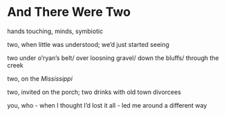# And There Were Two
hands touching,
minds,
symbiotic

two,
when little was understood;
we’d just started seeing

two under o’ryan’s belt/
over loosning gravel/
down the bluffs/
through the creek

two,
on the *Mississippi* 

two,
invited on the porch;
two drinks with old town divorcees 


you,
who -
when I thought I’d lost it all -
led me around a different way

